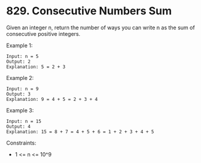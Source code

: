 # 829. Consecutive Numbers Sum

Given an integer n, return the number of ways you can write n as the sum of consecutive positive integers.

Example 1:
```
Input: n = 5
Output: 2
Explanation: 5 = 2 + 3
```
Example 2:
```
Input: n = 9
Output: 3
Explanation: 9 = 4 + 5 = 2 + 3 + 4
```
Example 3:
```
Input: n = 15
Output: 4
Explanation: 15 = 8 + 7 = 4 + 5 + 6 = 1 + 2 + 3 + 4 + 5
```

Constraints:

* 1 <= n <= 10^9